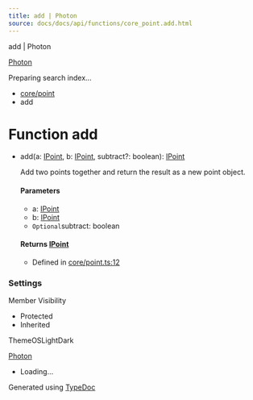 ```yaml
---
title: add | Photon
source: docs/docs/api/functions/core_point.add.html
---
```


add | Photon

[Photon](../index.md)




Preparing search index...

* [core/point](../modules/core_point.md)
* add

# Function add

* add(a: [IPoint](../interfaces/core_schema.IPoint.md), b: [IPoint](../interfaces/core_schema.IPoint.md), subtract?: boolean): [IPoint](../interfaces/core_schema.IPoint.md)

  Add two points together and return the result as a new point object.

  #### Parameters

  + a: [IPoint](../interfaces/core_schema.IPoint.md)
  + b: [IPoint](../interfaces/core_schema.IPoint.md)
  + `Optional`subtract: boolean

  #### Returns [IPoint](../interfaces/core_schema.IPoint.md)

  + Defined in [core/point.ts:12](https://github.com/mwhite454/photon/blob/main/packages/photon/src/core/point.ts#L12)

### Settings

Member Visibility

* Protected
* Inherited

ThemeOSLightDark

[Photon](../index.md)

* Loading...

Generated using [TypeDoc](https://typedoc.org/)
